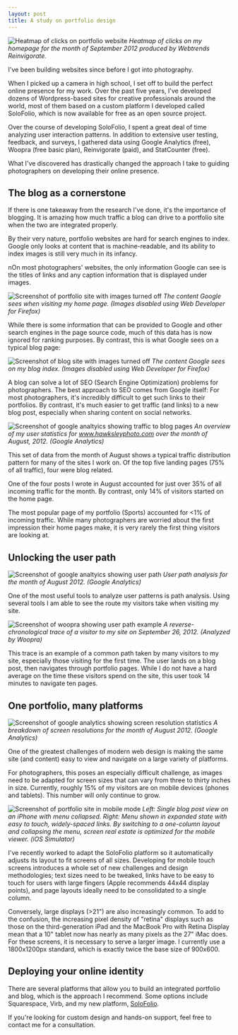 ```yaml
---
layout: post
title: A study on portfolio design
---
```


![Heatmap of clicks on portfolio website](/img/posts/2012-09-25-a-study-on-portfolio-design/heatmap.png)
_Heatmap of clicks on my homepage for the month of September 2012 produced by Webtrends Reinvigorate._

I've been building websites since before I got into photography.

When I picked up a camera in high school, I set off to build the perfect online presence for my work. Over the past five years, I've developed dozens of Wordpress-based sites for creative professionals around the world, most of them based on a custom platform I developed called SoloFolio, which is now available for free as an open source project.

Over the course of developing SoloFolio, I spent a great deal of time analyzing user interaction patterns. In addition to extensive user testing, feedback, and surveys, I gathered data using Google Analytics (free), Woopra (free basic plan), Reinvigorate (paid), and StatCounter (free).

What I've discovered has drastically changed the approach I take to guiding photographers on developing their online presence.

## The blog as a cornerstone

If there is one takeaway from the research I've done, it's the importance of blogging. It is amazing how much traffic a blog can drive to a portfolio site when the two are integrated properly.

By their very nature, portfolio websites are hard for search engines to index. Google only looks at content that is machine-readable, and its ability to index images is still very much in its infancy.

nOn most photographers' websites, the only information Google can see is the titles of links and any caption information that is displayed under images.

![Screenshot of portfolio site with images turned off](/img/posts/2012-09-25-a-study-on-portfolio-design/no-images.png)
_The content Google sees when visiting my home page. (Images disabled using Web Developer for Firefox)_

While there is some information that can be provided to Google and other search engines in the page source code, much of this data has is now ignored for ranking purposes. By contrast, this is what Google sees on a typical blog page:

![Screenshot of blog site with images turned off](/img/posts/2012-09-25-a-study-on-portfolio-design/no-images-blog.png)
_The content Google sees on my blog index. (Images disabled using Web Developer for Firefox)_

A blog can solve a lot of SEO (Search Engine Optimization) problems for photographers. The best approach to SEO comes from Google itself: For most photographers, it's incredibly difficult to get such links to their portfolios. By contrast, it's much easier to get traffic (and links) to a new blog post, especially when sharing content on social networks.

![Screenshot of google analtyics showing traffic to blog pages](/img/posts/2012-09-25-a-study-on-portfolio-design/blog-analytics.png)
_An overview of my user statistics for www.hawksleyphoto.com over the month of August, 2012. (Google Analytics)_

This set of data from the month of August shows a typical traffic distribution pattern for many of the sites I work on. Of the top five landing pages (75% of all traffic), four were blog related.

One of the four posts I wrote in August accounted for just over 35% of all incoming traffic for the month. By contrast, only 14% of visitors started on the home page.

The most popular page of my portfolio (Sports) accounted for <1% of incoming traffic. While many photographers are worried about the first impression their home pages make, it is very rarely the first thing visitors are looking at.

## Unlocking the user path

![Screenshot of google analtyics showing user path](/img/posts/2012-09-25-a-study-on-portfolio-design/user-path.png)
_User path analysis for the month of August 2012. (Google Analytics)_

One of the most useful tools to analyze user patterns is path analysis. Using several tools I am able to see the route my visitors take when visiting my site.

![Screenshot of woopra showing user path example](/img/posts/2012-09-25-a-study-on-portfolio-design/user-path-example.png)
_A reverse-chronological trace of a visitor to my site on September 26, 2012. (Analyzed by Woopra)_

This trace is an example of a common path taken by many visitors to my site, especially those visiting for the first time. The user lands on a blog post, then navigates through portfolio pages. While I do not have a hard average on the time these visitors spend on the site, this user took 14 minutes to navigate ten pages.

## One portfolio, many platforms

![Screenshot of google analytics showing screen resolution statistics](/img/posts/2012-09-25-a-study-on-portfolio-design/resolutions.png)
_A breakdown of screen resolutions for the month of August 2012. (Google Analytics)_

One of the greatest challenges of modern web design is making the same site (and content) easy to view and navigate on a large variety of platforms.

For photographers, this poses an especially difficult challenge, as images need to be adapted for screen sizes that can vary from three to thirty inches in size. Currently, roughly 15% of my visitors are on mobile devices (phones and tablets). This number will only continue to grow.

![Screenshot of portfolio site in mobile mode](/img/posts/2012-09-25-a-study-on-portfolio-design/solofolio-mobile.png)
_Left: Single blog post view on an iPhone with menu collapsed. Right: Menu shown in expanded state with easy to touch, widely-spaced links. By switching to a one-column layout and collapsing the menu, screen real estate is optimized for the mobile viewer. (iOS Simulator)_

I've recently worked to adapt the SoloFolio platform so it automatically adjusts its layout to fit screens of all sizes. Developing for mobile touch screens introduces a whole set of new challenges and design methodologies; text sizes need to be tweaked, links have to be easy to touch for users with large fingers (Apple recommends 44x44 display points), and page layouts ideally need to be consolidated to a single column.

Conversely, large displays (>21") are also increasingly common. To add to the confusion, the increasing pixel density of "retina" displays such as those on the third-generation iPad and the MacBook Pro with Retina Display mean that a 10" tablet now has nearly as many pixels as the 27" iMac does. For these screens, it is necessary to serve a larger image. I currently use a 1800x1200px standard, which is exactly twice the base size of 900x600.

## Deploying your online identity

There are several platforms that allow you to build an integrated portfolio and blog, which is the approach I recommend. Some options include Squarespace, Virb, and my new platform, [SoloFolio](https://www.solofolio.net/).

If you're looking for custom design and hands-on support, feel free to contact me for a consultation.